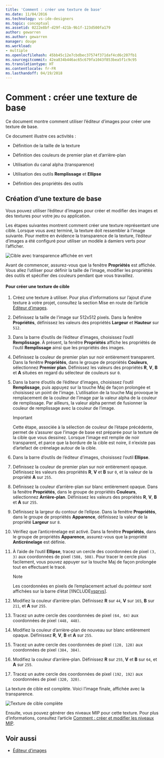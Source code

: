 ```yaml
---
title: 'Comment : créer une texture de base'
ms.date: 11/04/2016
ms.technology: vs-ide-designers
ms.topic: conceptual
ms.assetid: 0222e8bf-d29f-421b-9b1f-123d500fa179
author: gewarren
ms.author: gewarren
manager: douge
ms.workload:
- multiple
ms.openlocfilehash: 45bb45c12e7cbdbec37574f371daf4cd6c207fb1
ms.sourcegitcommit: 42ea834b446ac65c679fa1043f853bea5f1c9c95
ms.translationtype: HT
ms.contentlocale: fr-FR
ms.lasthandoff: 04/19/2018
---
```

# <a name="how-to-create-a-basic-texture"></a>Comment : créer une texture de base
Ce document montre comment utiliser l’éditeur d’images pour créer une texture de base.

 Ce document illustre ces activités :

-   Définition de la taille de la texture

-   Définition des couleurs de premier plan et d’arrière-plan

-   Utilisation du canal alpha (transparence)

-   Utilisation des outils **Remplissage** et **Ellipse**

-   Définition des propriétés des outils

## <a name="creating-a-basic-texture"></a>Création d’une texture de base
 Vous pouvez utiliser l’éditeur d’images pour créer et modifier des images et des textures pour votre jeu ou application.

 Les étapes suivantes montrent comment créer une texture représentant une cible. Lorsque vous avez terminé, la texture doit ressembler à l’image suivante. Pour mettre en évidence la transparence de la texture, l’éditeur d’images a été configuré pour utiliser un modèle à damiers verts pour l’afficher.

 ![Cible avec transparence affichée en vert](../designers/media/digit-bullseye-texture-in-editor.png "Digit-Bullseye-Texture-In-Editor")

 Avant de commencer, assurez-vous que la fenêtre **Propriétés** est affichée. Vous allez l’utiliser pour définir la taille de l’image, modifier les propriétés des outils et spécifier des couleurs pendant que vous travaillez.

#### <a name="to-create-a-bullseye-target-texture"></a>Pour créer une texture de cible

1.  Créez une texture à utiliser. Pour plus d’informations sur l’ajout d’une texture à votre projet, consultez la section Mise en route de l’article [Éditeur d’images](../designers/image-editor.md).

2.  Définissez la taille de l’image sur 512x512 pixels. Dans la fenêtre **Propriétés**, définissez les valeurs des propriétés **Largeur** et **Hauteur** sur `512`.

3.  Dans la barre d’outils de l’éditeur d’images, choisissez l’outil **Remplissage**. À présent, la fenêtre **Propriétés** affiche les propriétés de l’outil **Remplissage** ainsi que les propriétés des images.

4.  Définissez la couleur de premier plan sur noir entièrement transparent. Dans la fenêtre **Propriétés**, dans le groupe de propriétés **Couleurs**, sélectionnez **Premier plan**. Définissez les valeurs des propriétés **R**, **V**, **B** et **A** situées en regard du sélecteur de couleurs sur `0`.

5.  Dans la barre d’outils de l’éditeur d’images, choisissez l’outil **Remplissage**, puis appuyez sur la touche Maj de façon prolongée et choisissez un point de l’image. L’utilisation de la touche Maj provoque le remplacement de la couleur de l’image par la valeur alpha de la couleur de remplissage. Par ailleurs, la valeur alpha permet de fusionner la couleur de remplissage avec la couleur de l’image.

    > [!IMPORTANT]
    >  Cette étape, associée à la sélection de couleur de l’étape précédente, permet de s’assurer que l’image de base est préparée pour la texture de la cible que vous dessinez. Lorsque l’image est remplie de noir transparent, et parce que la bordure de la cible est noire, il n’existe pas d’artefact de crénelage autour de la cible.

6.  Dans la barre d’outils de l’éditeur d’images, choisissez l’outil **Ellipse**.

7.  Définissez la couleur de premier plan sur noir entièrement opaque. Définissez les valeurs des propriétés **R**, **V** et **B** sur `0`, et la valeur de la propriété **A** sur `255`.

8.  Définissez la couleur d’arrière-plan sur blanc entièrement opaque. Dans la fenêtre **Propriétés**, dans le groupe de propriétés **Couleurs**, sélectionnez **Arrière-plan**. Définissez les valeurs des propriétés **R**, **V**, **B** et **A** sur `255`.

9. Définissez la largeur du contour de l’ellipse. Dans la fenêtre **Propriétés**, dans le groupe de propriétés **Apparence**, définissez la valeur de la propriété **Largeur** sur `8`.

10. Vérifiez que l’anticrénelage est activé. Dans la fenêtre **Propriétés**, dans le groupe de propriétés **Apparence**, assurez-vous que la propriété **Anticrénelage** est définie.

11. À l’aide de l’outil **Ellipse**, tracez un cercle des coordonnées de pixel `(3, 3)` aux coordonnées de pixel `(508, 508)`. Pour tracer le cercle plus facilement, vous pouvez appuyer sur la touche Maj de façon prolongée tout en effectuant le tracé.

    > [!NOTE]
    >  Les coordonnées en pixels de l’emplacement actuel du pointeur sont affichées sur la barre d’état [!INCLUDE[vsprvs](../code-quality/includes/vsprvs_md.md)].

12. Modifiez la couleur d’arrière-plan. Définissez **R** sur `44`, **V** sur `165`, **B** sur `211`, et **A** sur `255`.

13. Tracez un autre cercle des coordonnées de pixel `(64, 64)` aux coordonnées de pixel `(448, 448)`.

14. Modifiez la couleur d’arrière-plan de nouveau sur blanc entièrement opaque. Définissez **R**, **V**, **B** et **A** sur `255`.

15. Tracez un autre cercle des coordonnées de pixel `(128, 128)` aux coordonnées de pixel `(384, 384)`.

16. Modifiez la couleur d’arrière-plan. Définissez **R** sur `255`, **V** et **B** sur `64`, et **A** sur `255`.

17. Tracez un autre cercle des coordonnées de pixel `(192, 192)` aux coordonnées de pixel `(320, 320)`.

 La texture de cible est complète. Voici l’image finale, affichée avec la transparence.

 ![Texture de cible complète](../designers/media/gfx_image_demo_bullseye.png "gfx_image_demo_bullseye")

 Ensuite, vous pouvez générer des niveaux MIP pour cette texture. Pour plus d’informations, consultez l’article [Comment : créer et modifier les niveaux MIP](../designers/how-to-create-and-modify-mip-levels.md).

## <a name="see-also"></a>Voir aussi

- [Éditeur d’images](../designers/image-editor.md)